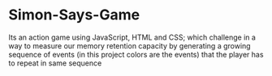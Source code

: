 # Simon-Says-Game
Its an action game using JavaScript, HTML and CSS; which challenge in a way to measure our memory retention capacity by generating a growing sequence of events (in this project colors are the events) that the player has to repeat in same sequence

